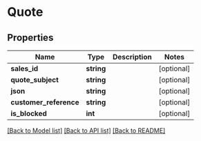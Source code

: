 # Quote

## Properties
Name | Type | Description | Notes
------------ | ------------- | ------------- | -------------
**sales_id** | **string** |  | [optional] 
**quote_subject** | **string** |  | [optional] 
**json** | **string** |  | [optional] 
**customer_reference** | **string** |  | [optional] 
**is_blocked** | **int** |  | [optional] 

[[Back to Model list]](../README.md#documentation-for-models) [[Back to API list]](../README.md#documentation-for-api-endpoints) [[Back to README]](../README.md)


